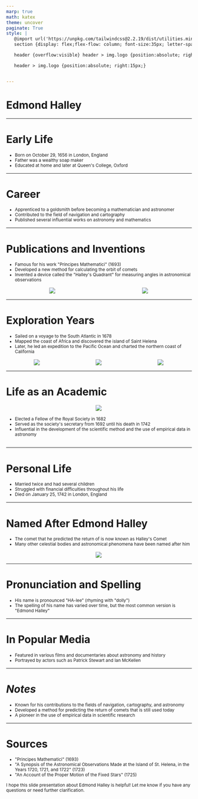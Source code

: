 ```yaml
---
marp: true
math: katex
theme: uncover
paginate: True
style: |
   @import url('https://unpkg.com/tailwindcss@2.2.19/dist/utilities.min.css');
   section {display: flex;flex-flow: column; font-size:35px; letter-spacing:1.4px;}

   header {overflow:visible} header > img.logo {position:absolute; right:15px;}

   header > img.logo {position:absolute; right:15px;}


---
```

<!-- backgroundColor: white -->
<!-- _class: lead -->

 # Edmond Halley

---
<style scoped>p,li {font-size:0.88em}</style>

 # Early Life
- Born on October 29, 1656 in London, England
- Father was a wealthy soap maker
- Educated at home and later at Queen's College, Oxford


---
<style scoped>p,li {font-size:0.88em}</style>

 # Career
- Apprenticed to a goldsmith before becoming a mathematician and astronomer
- Contributed to the field of navigation and cartography
- Published several influential works on astronomy and mathematics


---
<style scoped>p,li {font-size:0.80em}</style>

 # Publications and Inventions
- Famous for his work "Principes Mathematici" (1693)
- Developed a new method for calculating the orbit of comets
- Invented a device called the "Halley's Quadrant" for measuring angles in astronomical observations
<div style="display: flex; flex: 1 1 auto; flex-flow: row; min-height: 0"><div style="display: flex; flex: 1 1 auto; justify-content: center;min-height:0;min-width:0; margin-bottom:0.1em;;margin-right:0.15em">
<img style='object-fit: contain; max-height:100%; max-width:100%; background-color: rgba(0,0,0,0);' src='https://upload.wikimedia.org/wikipedia/commons/thumb/0/0a/Halley%27s_Observatory_2020_cropped.jpg/220px-Halley%27s_Observatory_2020_cropped.jpg'/>
</div>
<div style="display: flex; flex: 1 1 auto; justify-content: center;min-height:0;min-width:0; margin-bottom:0.1em;;margin-right:0.15em">
<img style='object-fit: contain; max-height:100%; max-width:100%; background-color: rgba(0,0,0,0);' src='https://upload.wikimedia.org/wikipedia/commons/thumb/2/24/Royal_Society_%28Great_Britain%29-8.jpg/150px-Royal_Society_%28Great_Britain%29-8.jpg'/>
</div>
</div>


---
<style scoped>p,li {font-size:0.76em}</style>

 # Exploration Years
- Sailed on a voyage to the South Atlantic in 1678
- Mapped the coast of Africa and discovered the island of Saint Helena
- Later, he led an expedition to the Pacific Ocean and charted the northern coast of California
<div style="display: flex; flex: 1 1 auto; flex-flow: row; min-height: 0"><div style="display: flex; flex: 1 1 auto; justify-content: center;min-height:0;min-width:0; margin-bottom:0.1em;;margin-right:0.15em">
<img style='object-fit: contain; max-height:100%; max-width:100%; background-color: rgba(0,0,0,0);' src='https://upload.wikimedia.org/wikipedia/commons/thumb/1/1f/Halley_isogonic_1701.jpg/220px-Halley_isogonic_1701.jpg'/>
</div>
<div style="display: flex; flex: 1 1 auto; justify-content: center;min-height:0;min-width:0; margin-bottom:0.1em;;margin-right:0.15em">
<img style='object-fit: contain; max-height:100%; max-width:100%; background-color: rgba(0,0,0,0);' src='https://upload.wikimedia.org/wikipedia/commons/thumb/7/73/Edmond_Halley_plaque_in_Westminster_Abbey_2.jpg/280px-Edmond_Halley_plaque_in_Westminster_Abbey_2.jpg'/>
</div>
<div style="display: flex; flex: 1 1 auto; justify-content: center;min-height:0;min-width:0; margin-bottom:0.1em;;margin-right:0.15em">
<img style='object-fit: contain; max-height:100%; max-width:100%; background-color: rgba(0,0,0,0);' src='https://upload.wikimedia.org/wikipedia/commons/thumb/7/78/Tombstone_of_Edmond_Halley.jpg/220px-Tombstone_of_Edmond_Halley.jpg'/>
</div>
</div>


---
<style scoped>p,li {font-size:0.84em}</style>

 # Life as an Academic
<div style='flex:1 1 auto; min-height:0;' class="grid grid-cols-8 gap-4">
<div style='display:flex; flex-flow:column; min-height:0;' class="col-span-4">

<div style="display: flex; flex: 1 1 auto; flex-flow: row; min-height: 0"><div style="display: flex; flex: 1 1 auto; justify-content: center;min-height:0;min-width:0; margin-bottom:0.1em;;margin-right:0.15em">
<img style='object-fit: contain; max-height:100%; max-width:100%; background-color: rgba(0,0,0,0);' src='https://upload.wikimedia.org/wikipedia/commons/thumb/c/c4/Halley_Edmund_grave.jpg/220px-Halley_Edmund_grave.jpg'/>
</div>
</div>

</div>

<div style='display:flex; flex-flow:column; min-height:0;' class="col-span-4">

- Elected a Fellow of the Royal Society in 1682
- Served as the society's secretary from 1692 until his death in 1742
- Influential in the development of the scientific method and the use of empirical data in astronomy
</div>

</div>


---
<style scoped>p,li {font-size:0.88em}</style>

 # **Personal Life**

- Married twice and had several children
- Struggled with financial difficulties throughout his life
- Died on January 25, 1742 in London, England

---
<style scoped>p,li {font-size:0.88em}</style>

 # Named After Edmond Halley
- The comet that he predicted the return of is now known as Halley's Comet
- Many other celestial bodies and astronomical phenomena have been named after him
<div style="display: flex; flex: 1 1 auto; flex-flow: row; min-height: 0"><div style="display: flex; flex: 1 1 auto; justify-content: center;min-height:0;min-width:0; margin-bottom:0.1em;;margin-right:0.15em">
<img style='object-fit: contain; max-height:100%; max-width:100%; background-color: rgba(0,0,0,0);' src='https://upload.wikimedia.org/wikipedia/commons/thumb/0/06/Solar_eclipse_1715May03_Halley_map.png/170px-Solar_eclipse_1715May03_Halley_map.png'/>
</div>
</div>


---
<style scoped>p,li {font-size:0.92em}</style>

 # Pronunciation and Spelling
- His name is pronounced "HA-lee" (rhyming with "dolly")
- The spelling of his name has varied over time, but the most common version is "Edmond Halley"


---
<style scoped>p,li {font-size:0.92em}</style>

 # In Popular Media

- Featured in various films and documentaries about astronomy and history
- Portrayed by actors such as Patrick Stewart and Ian McKellen

---
<style scoped>p,li {font-size:0.88em}</style>

 # _Notes_

- Known for his contributions to the fields of navigation, cartography, and astronomy
- Developed a method for predicting the return of comets that is still used today
- A pioneer in the use of empirical data in scientific research

---
<style scoped>p,li {font-size:0.84em}</style>

 # Sources
- "Principes Mathematici" (1693)
- "A Synopsis of the Astronomical Observations Made at the Island of St. Helena, in the Years 1720, 1721, and 1722" (1723)
- "An Account of the Proper Motion of the Fixed Stars" (1725)

I hope this slide presentation about Edmond Halley is helpful! Let me know if you have any questions or need further clarification.
